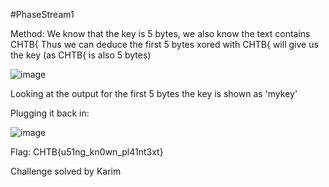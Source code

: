 #PhaseStream1

Method: We know that the key is 5 bytes, we also know the text contains CHTB{
Thus we can deduce the first 5 bytes xored with CHTB{ will give us the key (as CHTB{ is also 5 bytes)

![image](https://user-images.githubusercontent.com/61699641/116566909-0f321780-a8ff-11eb-95bc-6345661a385b.png)

Looking at the output for the first 5 bytes the key is shown as 'mykey'

Plugging it back in:

![image](https://user-images.githubusercontent.com/61699641/116566970-1e18ca00-a8ff-11eb-8894-b7d308a20a3b.png)

Flag: CHTB{u51ng_kn0wn_pl41nt3xt}

Challenge solved by Karim
